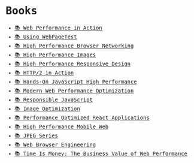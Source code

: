 <samp>

# Books

- [📚 Web Performance in Action](https://www.manning.com/books/web-performance-in-action)
- [📚 Using WebPageTest](https://www.oreilly.com/library/view/using-webpagetest/9781491902783)
- [📚 High Performance Browser Networking](https://hpbn.co)
- [📚 High Performance Images](https://www.oreilly.com/library/view/high-performance-images/9781491925799)
- [📚 High Performance Responsive Design](https://www.oreilly.com/library/view/high-performance-responsive/9781491949979)
- [📚 HTTP/2 in Action](https://www.manning.com/books/http2-in-action)
- [📚 Hands-On JavaScript High Performance](https://www.amazon.com.br/Hands-JavaScript-High-Performance-WebAssembly-ebook/dp/B082T14XFZ)
- [📚 Modern Web Performance Optimization](https://www.amazon.com/Modern-Web-Performance-Optimization-Platforms/dp/1484265270)
- [📚 Responsible JavaScript](https://abookapart.com/products/responsible-javascript)
- [📚 Image Optimization](https://www.smashingmagazine.com/printed-books/image-optimization)
- [📚 Performance Optimized React Applications](https://leanpub.com/performance-optimized-react-applications)
- [📚 High Performance Mobile Web](https://www.oreilly.com/library/view/high-performance-mobile/9781491912546)
- [📚 JPEG Series](https://www.amazon.com.br/JPEG-K-R-Rao/dp/8770225931)
- [📚 Web Browser Engineering](https://browser.engineering)
- [📚 Time Is Money: The Business Value of Web Performance](https://www.amazon.com/Time-Money-Business-Value-Performance/dp/1491928743)

</samp>